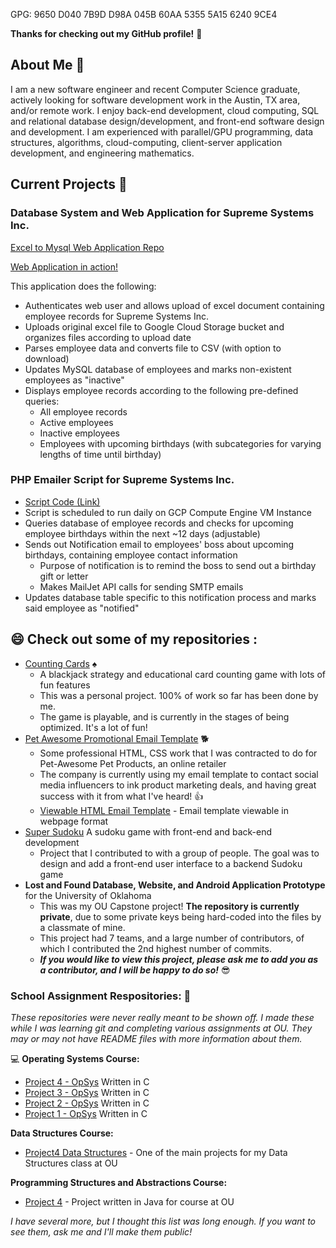 GPG: 9650 D040 7B9D D98A 045B 60AA 5355 5A15 6240 9CE4

**Thanks for checking out my GitHub profile!**   👋

## About Me   🙂

I am a new software engineer and recent Computer Science graduate, actively looking for software development work in the Austin, TX area, and/or remote work. I enjoy back-end development, cloud computing, SQL and relational database design/development, and front-end software design and development. I am experienced with parallel/GPU programming, data structures, algorithms, cloud-computing, client-server application development, and engineering mathematics. 

## Current Projects   📂

### Database System and Web Application for Supreme Systems Inc.

[Excel to Mysql Web Application Repo](https://github.com/gaberull/excel_gcp_mysql_webapp)

[Web Application in action!](https://app.gabrielscott.io)

This application does the following:
- Authenticates web user and allows upload of excel document containing employee records for Supreme Systems Inc.
- Uploads original excel file to Google Cloud Storage bucket and organizes files according to upload date
- Parses employee data and converts file to CSV (with option to download)
- Updates MySQL database of employees and marks non-existent employees as "inactive"
- Displays employee records according to the following pre-defined queries:
  - All employee records
  - Active employees
  - Inactive employees
  - Employees with upcoming birthdays (with subcategories for varying lengths of time until birthday)

### PHP Emailer Script for Supreme Systems Inc.

- [Script Code (Link)](https://github.com/gaberull/excel_gcp_mysql_webapp/blob/3c4defd768c5851cd32df36d4df7bf158d745d55/emailer_script/bday_emailer.php)
- Script is scheduled to run daily on GCP Compute Engine VM Instance 
- Queries database of employee records and checks for upcoming employee birthdays within the next ~12 days (adjustable)
- Sends out Notification email to employees' boss about upcoming birthdays, containing employee contact information
  - Purpose of notification is to remind the boss to send out a birthday gift or letter
  - Makes MailJet API calls for sending SMTP emails
- Updates database table specific to this notification process and marks said employee as "notified"

## 😄 Check out some of my repositories :

- [Counting Cards](https://github.com/gaberull/CountingCards)     ♠️
  - A blackjack strategy and educational card counting game with lots of fun features
  - This was a personal project. 100% of work so far has been done by me. 
  - The game is playable, and is currently in the stages of being optimized. It's a lot of fun!
- [Pet Awesome Promotional Email Template](https://github.com/gaberull/gaberull.github.io)  🐕
  - Some professional HTML, CSS work that I was contracted to do for Pet-Awesome Pet Products, an online retailer
  - The company is currently using my email template to contact social media influencers to ink product marketing deals, and having great success with it from what I've heard! 👍 
  - [Viewable HTML Email Template](https://gaberull.github.io) - Email template viewable in webpage format
- [Super Sudoku](https://github.com/gaberull/SuperSudoku) A sudoku game with front-end and back-end development
  - Project that I contributed to with a group of people. The goal was to design and add a front-end user interface to a backend Sudoku game  
- **Lost and Found Database, Website, and Android Application Prototype** for the University of Oklahoma
  - This was my OU Capstone project! **The repository is currently private**, due to some private keys being hard-coded into the files by a classmate of mine.  
  - This project had 7 teams, and a large number of contributors, of which I contributed the 2nd highest number of commits. 
  - ***If you would like to view this project, please ask me to add you as a contributor, and I will be happy to do so!***
😎

### School Assignment Respositories:     📔 

*These repositories were never really meant to be shown off. I made these while I was learning git and completing various assignments at OU. They may or may not have README files with more information about them.*

💻  **Operating Systems Course:**

- [Project 4 - OpSys](https://github.com/gaberull/OpSysProject4) Written in C
- [Project 3 - OpSys](https://github.com/gaberull/OpSysProject3) Written in C
- [Project 2 - OpSys](https://github.com/gaberull/OpSysProject2) Written in C
- [Project 1 - OpSys](https://github.com/gaberull/opSysProject1) Written in C

**Data Structures Course:** 

- [Project4 Data Structures](https://github.com/gaberull/DataStructProject4) - One of the main projects for my Data Structures class at OU

**Programming Structures and Abstractions Course:** 

- [Project 4](https://github.com/gaberull/project4) - Project written in Java for course at OU

*I have several more, but I thought this list was long enough. If you want to see them, ask me and I'll make them public!*

<!--
Complete list of emoji:

https://gist.github.com/rxaviers/7360908#file-gistfile1-md

type a colon and start typing to get a drop-down of emoji options


**gaberull/gaberull** is a ✨ _special_ ✨ repository because its `README.md` (this file) appears on your GitHub profile.

Here are some ideas to get you started:

- 🔭 I’m currently working on ...
- 🌱 I’m currently learning ...
- 👯 I’m looking to collaborate on ...
- 🤔 I’m looking for help with ...
- 💬 Ask me about ...
- 📫 How to reach me: ...
- 😄 Pronouns: ...
- ⚡ Fun fact: ...

-->
